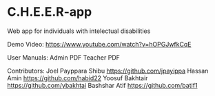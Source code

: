 # C.H.E.E.R-app
Web app for individuals with intelectual disabilities 

Demo Video:
https://www.youtube.com/watch?v=hOPGJwfkCqE

User Manuals:
Admin PDF
Teacher PDF

Contributors:
Joel Payppara Shibu https://github.com/jpayippa
Hassan Amin https://github.com/habid22
Yoosuf Bakhtair https://github.com/ybakhtai
Bashshar Atif https://github.com/batif1